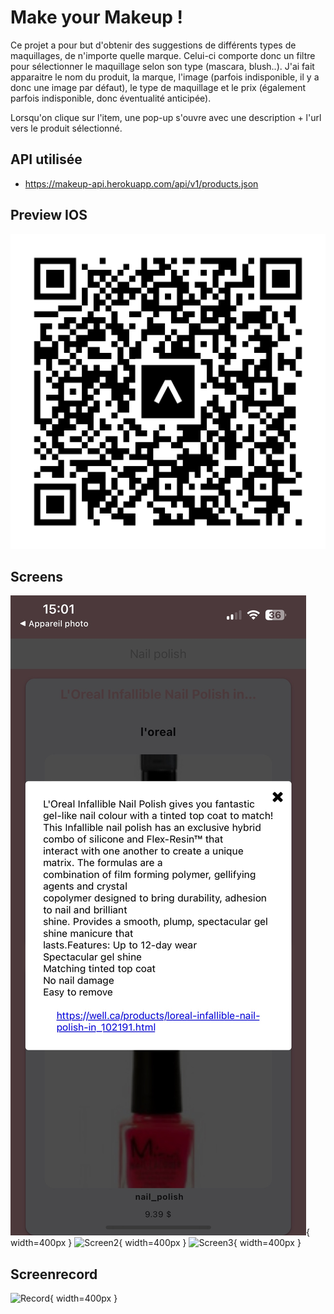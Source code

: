 # Make your Makeup !

Ce projet a pour but d'obtenir des suggestions de différents types de maquillages, de n'importe quelle marque.
Celui-ci comporte donc un filtre pour sélectionner le maquillage selon son type (mascara, blush..). 
J'ai fait apparaitre le nom du produit, la marque, l'image (parfois indisponible, il y a donc une image par défaut), le type de maquillage et le prix (également parfois indisponible, donc éventualité anticipée).

Lorsqu'on clique sur l'item, une pop-up s'ouvre avec une description + l'url vers le produit sélectionné.

## API utilisée
- https://makeup-api.herokuapp.com/api/v1/products.json

## Preview IOS
![QRCODE](assets/qrcode.svg)

## Screens
![Screen1](assets/pres1.jpg){ width=400px }
![Screen2](assets/pres2.jpg){ width=400px }
![Screen3](assets/pres2.jpg){ width=400px }

## Screenrecord
![Record](assets/makeup_view.gif){ width=400px }

